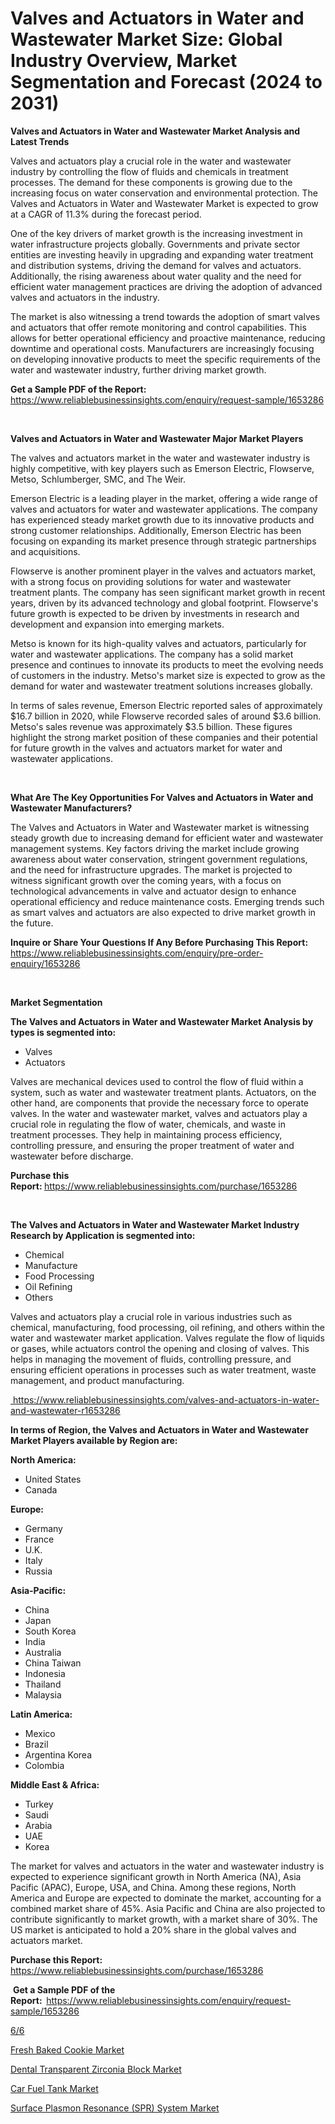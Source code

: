<p><h1>Valves and Actuators in Water and Wastewater Market Size: Global Industry Overview, Market Segmentation and Forecast (2024 to 2031)</h1></p><p><strong>Valves and Actuators in Water and Wastewater Market Analysis and Latest Trends</strong></p>
<p><p>Valves and actuators play a crucial role in the water and wastewater industry by controlling the flow of fluids and chemicals in treatment processes. The demand for these components is growing due to the increasing focus on water conservation and environmental protection. The Valves and Actuators in Water and Wastewater Market is expected to grow at a CAGR of 11.3% during the forecast period.</p><p>One of the key drivers of market growth is the increasing investment in water infrastructure projects globally. Governments and private sector entities are investing heavily in upgrading and expanding water treatment and distribution systems, driving the demand for valves and actuators. Additionally, the rising awareness about water quality and the need for efficient water management practices are driving the adoption of advanced valves and actuators in the industry.</p><p>The market is also witnessing a trend towards the adoption of smart valves and actuators that offer remote monitoring and control capabilities. This allows for better operational efficiency and proactive maintenance, reducing downtime and operational costs. Manufacturers are increasingly focusing on developing innovative products to meet the specific requirements of the water and wastewater industry, further driving market growth.</p></p>
<p><strong>Get a Sample PDF of the Report:&nbsp;</strong> <a href="https://www.reliablebusinessinsights.com/enquiry/request-sample/1653286">https://www.reliablebusinessinsights.com/enquiry/request-sample/1653286</a></p>
<p>&nbsp;</p>
<p><strong>Valves and Actuators in Water and Wastewater Major Market Players</strong></p>
<p><p>The valves and actuators market in the water and wastewater industry is highly competitive, with key players such as Emerson Electric, Flowserve, Metso, Schlumberger, SMC, and The Weir. </p><p>Emerson Electric is a leading player in the market, offering a wide range of valves and actuators for water and wastewater applications. The company has experienced steady market growth due to its innovative products and strong customer relationships. Additionally, Emerson Electric has been focusing on expanding its market presence through strategic partnerships and acquisitions.</p><p>Flowserve is another prominent player in the valves and actuators market, with a strong focus on providing solutions for water and wastewater treatment plants. The company has seen significant market growth in recent years, driven by its advanced technology and global footprint. Flowserve's future growth is expected to be driven by investments in research and development and expansion into emerging markets.</p><p>Metso is known for its high-quality valves and actuators, particularly for water and wastewater applications. The company has a solid market presence and continues to innovate its products to meet the evolving needs of customers in the industry. Metso's market size is expected to grow as the demand for water and wastewater treatment solutions increases globally.</p><p>In terms of sales revenue, Emerson Electric reported sales of approximately $16.7 billion in 2020, while Flowserve recorded sales of around $3.6 billion. Metso's sales revenue was approximately $3.5 billion. These figures highlight the strong market position of these companies and their potential for future growth in the valves and actuators market for water and wastewater applications.</p></p>
<p>&nbsp;</p>
<p><strong>What Are The Key Opportunities For Valves and Actuators in Water and Wastewater Manufacturers?</strong></p>
<p><p>The Valves and Actuators in Water and Wastewater market is witnessing steady growth due to increasing demand for efficient water and wastewater management systems. Key factors driving the market include growing awareness about water conservation, stringent government regulations, and the need for infrastructure upgrades. The market is projected to witness significant growth over the coming years, with a focus on technological advancements in valve and actuator design to enhance operational efficiency and reduce maintenance costs. Emerging trends such as smart valves and actuators are also expected to drive market growth in the future.</p></p>
<p><strong>Inquire or Share Your Questions If Any Before Purchasing This Report:</strong> <a href="https://www.reliablebusinessinsights.com/enquiry/pre-order-enquiry/1653286">https://www.reliablebusinessinsights.com/enquiry/pre-order-enquiry/1653286</a></p>
<p>&nbsp;</p>
<p><strong>Market Segmentation</strong></p>
<p><strong>The Valves and Actuators in Water and Wastewater Market Analysis by types is segmented into:</strong></p>
<p><ul><li>Valves</li><li>Actuators</li></ul></p>
<p><p>Valves are mechanical devices used to control the flow of fluid within a system, such as water and wastewater treatment plants. Actuators, on the other hand, are components that provide the necessary force to operate valves. In the water and wastewater market, valves and actuators play a crucial role in regulating the flow of water, chemicals, and waste in treatment processes. They help in maintaining process efficiency, controlling pressure, and ensuring the proper treatment of water and wastewater before discharge.</p></p>
<p><strong>Purchase this Report:&nbsp;</strong><a href="https://www.reliablebusinessinsights.com/purchase/1653286">https://www.reliablebusinessinsights.com/purchase/1653286</a></p>
<p>&nbsp;</p>
<p><strong>The Valves and Actuators in Water and Wastewater Market Industry Research by Application is segmented into:</strong></p>
<p><ul><li>Chemical</li><li>Manufacture</li><li>Food Processing</li><li>Oil Refining</li><li>Others</li></ul></p>
<p><p>Valves and actuators play a crucial role in various industries such as chemical, manufacturing, food processing, oil refining, and others within the water and wastewater market application. Valves regulate the flow of liquids or gases, while actuators control the opening and closing of valves. This helps in managing the movement of fluids, controlling pressure, and ensuring efficient operations in processes such as water treatment, waste management, and product manufacturing.</p></p>
<p><a href="https://www.reliablebusinessinsights.com/valves-and-actuators-in-water-and-wastewater-r1653286">&nbsp;https://www.reliablebusinessinsights.com/valves-and-actuators-in-water-and-wastewater-r1653286</a></p>
<p><strong>In terms of Region, the Valves and Actuators in Water and Wastewater Market Players available by Region are:</strong></p>
<p>
    <p> <strong> North America: </strong>
        <ul>
            <li>United States</li>
            <li>Canada</li>
        </ul>
        </p> 
    <p> <strong> Europe: </strong>
        <ul>
            <li>Germany</li>
            <li>France</li>
            <li>U.K.</li>
            <li>Italy</li>
            <li>Russia</li>
        </ul>
        </p> 
    <p> <strong> Asia-Pacific: </strong>
        <ul>
            <li>China</li>
            <li>Japan</li>
            <li>South Korea</li>
            <li>India</li>
            <li>Australia</li>
            <li>China Taiwan</li>
            <li>Indonesia</li>
            <li>Thailand</li>
            <li>Malaysia</li>
        </ul>
        </p> 
    <p> <strong> Latin America: </strong>
        <ul>
            <li>Mexico</li>
            <li>Brazil</li>
            <li>Argentina Korea</li>
            <li>Colombia</li>
        </ul>
        </p> 
    <p> <strong> Middle East & Africa: </strong>
        <ul>
            <li>Turkey</li>
            <li>Saudi</li>
            <li>Arabia</li>
            <li>UAE</li>
            <li>Korea</li>
        </ul>
    </p>
    </p>
<p><p>The market for valves and actuators in the water and wastewater industry is expected to experience significant growth in North America (NA), Asia Pacific (APAC), Europe, USA, and China. Among these regions, North America and Europe are expected to dominate the market, accounting for a combined market share of 45%. Asia Pacific and China are also projected to contribute significantly to market growth, with a market share of 30%. The US market is anticipated to hold a 20% share in the global valves and actuators market.</p></p>
<p><strong>Purchase this Report: </strong><a href="https://www.reliablebusinessinsights.com/purchase/1653286">https://www.reliablebusinessinsights.com/purchase/1653286</a></p>
<p>&nbsp;<strong>Get a Sample PDF of the Report:&nbsp;&nbsp;</strong><a href="https://www.reliablebusinessinsights.com/enquiry/request-sample/1653286">https://www.reliablebusinessinsights.com/enquiry/request-sample/1653286</a></p>
<p><strong></strong></p>
<p><p><a href="https://github.com/TysonKub/Market-Research-Report-List-1/blob/main/4491943176357.md">6/6</a></p><p><a href="https://www.linkedin.com/pulse/global-fresh-baked-cookie-market-size-amp-share-analysis-product-bn3vf">Fresh Baked Cookie Market</a></p><p><a href="https://github.com/maesanjaya8/Market-Research-Report-List-1/blob/main/dental-transparent-zirconia-block-market.md">Dental Transparent Zirconia Block Market</a></p><p><a href="https://www.linkedin.com/pulse/global-car-fuel-tank-market-size-amp-share-analysis-product-lxzrf">Car Fuel Tank Market</a></p><p><a href="https://github.com/bznecsdb5/Market-Research-Report-List-1/blob/main/surface-plasmon-resonance-spr-system-market.md">Surface Plasmon Resonance (SPR) System Market</a></p></p>